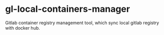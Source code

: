 # gl-local-containers-manager
Gitlab container registry management tool, which sync local gitlab registry with docker hub.
